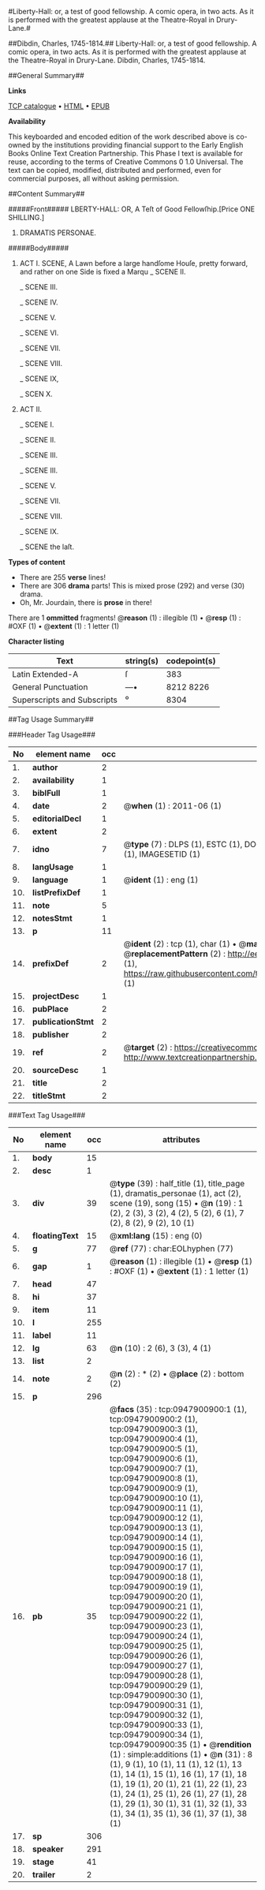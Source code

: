 #Liberty-Hall: or, a test of good fellowship. A comic opera, in two acts. As it is performed with the greatest applause at the Theatre-Royal in Drury-Lane.#

##Dibdin, Charles, 1745-1814.##
Liberty-Hall: or, a test of good fellowship. A comic opera, in two acts. As it is performed with the greatest applause at the Theatre-Royal in Drury-Lane.
Dibdin, Charles, 1745-1814.

##General Summary##

**Links**

[TCP catalogue](http://www.ota.ox.ac.uk/tcp/)  • 
[HTML](http://tei.it.ox.ac.uk/tcp/Texts-HTML/free/004/004810441.html)  • 
[EPUB](http://tei.it.ox.ac.uk/tcp/Texts-EPUB/free/004/004810441.epub)

**Availability**

This keyboarded and encoded edition of the
	       work described above is co-owned by the institutions
	       providing financial support to the Early English Books
	       Online Text Creation Partnership. This Phase I text is
	       available for reuse, according to the terms of Creative
	       Commons 0 1.0 Universal. The text can be copied,
	       modified, distributed and performed, even for
	       commercial purposes, all without asking permission.


##Content Summary##

#####Front#####
LBERTY-HALL: OR, A Teſt of Good Fellowſhip.[Price ONE SHILLING.]
1. DRAMATIS PERSONAE.

#####Body#####

1. ACT I.
SCENE, A Lawn before a large handſome Houſe, pretty
forward, and rather on one Side is fixed a Marqu
    _ SCENE II.

    _ SCENE III.

    _ SCENE IV.

    _ SCENE V.

    _ SCENE VI.

    _ SCENE VII.

    _ SCENE VIII.

    _ SCENE IX,

    _ SCEN X.

1. ACT II.

    _ SCENE I.

    _ SCENE II.

    _ SCENE III.

    _ SCENE III.

    _ SCENE V.

    _ SCENE VII.

    _ SCENE VIII.

    _ SCENE IX.

    _ SCENE the laſt.

**Types of content**

  * There are 255 **verse** lines!
  * There are 306 **drama** parts! This is mixed prose (292) and verse (30) drama.
  * Oh, Mr. Jourdain, there is **prose** in there!

There are 1 **ommitted** fragments! 
 @__reason__ (1) : illegible (1)  •  @__resp__ (1) : #OXF (1)  •  @__extent__ (1) : 1 letter (1)

**Character listing**


|Text|string(s)|codepoint(s)|
|---|---|---|
|Latin Extended-A|ſ|383|
|General Punctuation|—•|8212 8226|
|Superscripts             and Subscripts|⁰|8304|

##Tag Usage Summary##

###Header Tag Usage###

|No|element name|occ|attributes|
|---|---|---|---|
|1.|__author__|2||
|2.|__availability__|1||
|3.|__biblFull__|1||
|4.|__date__|2| @__when__ (1) : 2011-06 (1)|
|5.|__editorialDecl__|1||
|6.|__extent__|2||
|7.|__idno__|7| @__type__ (7) : DLPS (1), ESTC (1), DOCNO (1), TCP (1), GALEDOCNO (1), CONTENTSET (1), IMAGESETID (1)|
|8.|__langUsage__|1||
|9.|__language__|1| @__ident__ (1) : eng (1)|
|10.|__listPrefixDef__|1||
|11.|__note__|5||
|12.|__notesStmt__|1||
|13.|__p__|11||
|14.|__prefixDef__|2| @__ident__ (2) : tcp (1), char (1)  •  @__matchPattern__ (2) : ([0-9\-]+):([0-9IVX]+) (1), (.+) (1)  •  @__replacementPattern__ (2) : http://eebo.chadwyck.com/downloadtiff?vid=$1&page=$2 (1), https://raw.githubusercontent.com/textcreationpartnership/Texts/master/tcpchars.xml#$1 (1)|
|15.|__projectDesc__|1||
|16.|__pubPlace__|2||
|17.|__publicationStmt__|2||
|18.|__publisher__|2||
|19.|__ref__|2| @__target__ (2) : https://creativecommons.org/publicdomain/zero/1.0/ (1), http://www.textcreationpartnership.org/docs/. (1)|
|20.|__sourceDesc__|1||
|21.|__title__|2||
|22.|__titleStmt__|2||


###Text Tag Usage###

|No|element name|occ|attributes|
|---|---|---|---|
|1.|__body__|15||
|2.|__desc__|1||
|3.|__div__|39| @__type__ (39) : half_title (1), title_page (1), dramatis_personae (1), act (2), scene (19), song (15)  •  @__n__ (19) : 1 (2), 2 (3), 3 (2), 4 (2), 5 (2), 6 (1), 7 (2), 8 (2), 9 (2), 10 (1)|
|4.|__floatingText__|15| @__xml:lang__ (15) : eng (0)|
|5.|__g__|77| @__ref__ (77) : char:EOLhyphen (77)|
|6.|__gap__|1| @__reason__ (1) : illegible (1)  •  @__resp__ (1) : #OXF (1)  •  @__extent__ (1) : 1 letter (1)|
|7.|__head__|47||
|8.|__hi__|37||
|9.|__item__|11||
|10.|__l__|255||
|11.|__label__|11||
|12.|__lg__|63| @__n__ (10) : 2 (6), 3 (3), 4 (1)|
|13.|__list__|2||
|14.|__note__|2| @__n__ (2) : * (2)  •  @__place__ (2) : bottom (2)|
|15.|__p__|296||
|16.|__pb__|35| @__facs__ (35) : tcp:0947900900:1 (1), tcp:0947900900:2 (1), tcp:0947900900:3 (1), tcp:0947900900:4 (1), tcp:0947900900:5 (1), tcp:0947900900:6 (1), tcp:0947900900:7 (1), tcp:0947900900:8 (1), tcp:0947900900:9 (1), tcp:0947900900:10 (1), tcp:0947900900:11 (1), tcp:0947900900:12 (1), tcp:0947900900:13 (1), tcp:0947900900:14 (1), tcp:0947900900:15 (1), tcp:0947900900:16 (1), tcp:0947900900:17 (1), tcp:0947900900:18 (1), tcp:0947900900:19 (1), tcp:0947900900:20 (1), tcp:0947900900:21 (1), tcp:0947900900:22 (1), tcp:0947900900:23 (1), tcp:0947900900:24 (1), tcp:0947900900:25 (1), tcp:0947900900:26 (1), tcp:0947900900:27 (1), tcp:0947900900:28 (1), tcp:0947900900:29 (1), tcp:0947900900:30 (1), tcp:0947900900:31 (1), tcp:0947900900:32 (1), tcp:0947900900:33 (1), tcp:0947900900:34 (1), tcp:0947900900:35 (1)  •  @__rendition__ (1) : simple:additions (1)  •  @__n__ (31) : 8 (1), 9 (1), 10 (1), 11 (1), 12 (1), 13 (1), 14 (1), 15 (1), 16 (1), 17 (1), 18 (1), 19 (1), 20 (1), 21 (1), 22 (1), 23 (1), 24 (1), 25 (1), 26 (1), 27 (1), 28 (1), 29 (1), 30 (1), 31 (1), 32 (1), 33 (1), 34 (1), 35 (1), 36 (1), 37 (1), 38 (1)|
|17.|__sp__|306||
|18.|__speaker__|291||
|19.|__stage__|41||
|20.|__trailer__|2||
